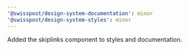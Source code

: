 ```yaml
---
'@swisspost/design-system-documentation': minor
'@swisspost/design-system-styles': minor
---
```


Added the skiplinks component to styles and documentation.
